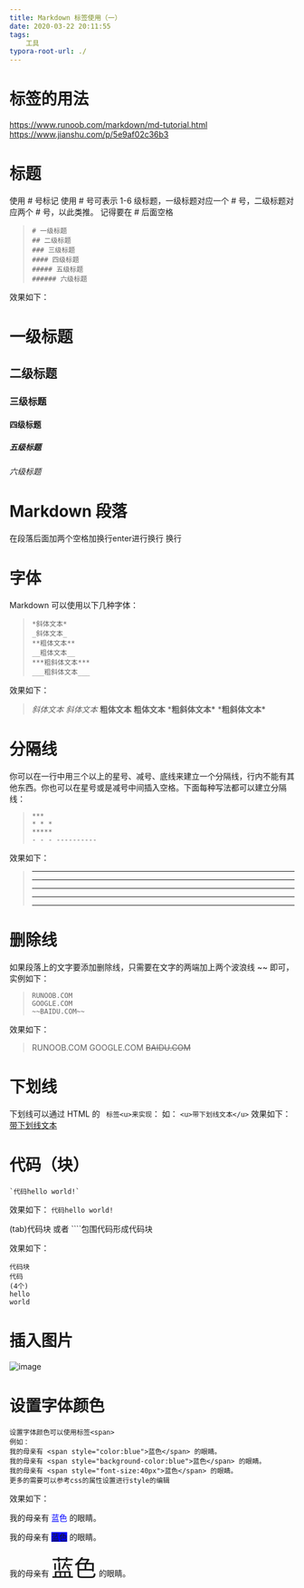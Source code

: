 ```yaml
---
title: Markdown 标签使用（一）
date: 2020-03-22 20:11:55
tags:
	工具
typora-root-url: ./
---
```


# 标签的用法

https://www.runoob.com/markdown/md-tutorial.html
https://www.jianshu.com/p/5e9af02c36b3

# 标题

使用 # 号标记
使用 # 号可表示 1-6 级标题，一级标题对应一个 # 号，二级标题对应两个 # 号，以此类推。
记得要在 # 后面空格

> ```
> # 一级标题
> ## 二级标题
> ### 三级标题
> #### 四级标题
> ##### 五级标题
> ###### 六级标题
> ```

效果如下：

# 一级标题

## 二级标题

### 三级标题

#### 四级标题

##### 五级标题

###### 六级标题

# Markdown 段落

在段落后面加两个空格加换行enter进行换行
换行

# 字体

Markdown 可以使用以下几种字体：

> ```
> *斜体文本*
> _斜体文本_
> **粗体文本**
> __粗体文本__
> ***粗斜体文本***
> ___粗斜体文本___
> ```

效果如下：

> *斜体文本*
> *斜体文本*
> **粗体文本**
> **粗体文本**
> ***粗斜体文本\***
> ***粗斜体文本\***

# 分隔线

你可以在一行中用三个以上的星号、减号、底线来建立一个分隔线，行内不能有其他东西。你也可以在星号或是减号中间插入空格。下面每种写法都可以建立分隔线：

> ```
> ***
> * * *
> *****
> - - - ----------
> ```

效果如下：

> ------
>
> ------
>
> ------
>
> ------
>
> ------

# 删除线

如果段落上的文字要添加删除线，只需要在文字的两端加上两个波浪线 ~~ 即可，实例如下：

> ```
> RUNOOB.COM
> GOOGLE.COM
> ~~BAIDU.COM~~
> ```

效果如下：

> RUNOOB.COM
> GOOGLE.COM
> ~~BAIDU.COM~~

# 下划线

下划线可以通过 HTML 的 `` 标签<u>来实现``：
如：
`<u>带下划线文本</u>`
效果如下：
<u>带下划线文本</u>

# 代码（块）

```
`代码hello world!`
```

效果如下：
`代码hello world!`

(tab)代码块 或者 ````包围代码形成代码块

效果如下：

```
代码块
代码
(4个)
hello
world
```

# 插入图片

![image](/blog.github.io/images/image.png)

# 设置字体颜色

````
设置字体颜色可以使用标签<span>
例如：
我的母亲有 <span style="color:blue">蓝色</span> 的眼睛。
我的母亲有 <span style="background-color:blue">蓝色</span> 的眼睛。
我的母亲有 <span style="font-size:40px">蓝色</span> 的眼睛。
更多的需要可以参考css的属性设置进行style的编辑
````

效果如下：

我的母亲有 <span style="color:blue">蓝色</span> 的眼睛。

我的母亲有 <span style="background-color:blue">蓝色</span> 的眼睛。

我的母亲有 <span style="font-size:40px">蓝色</span> 的眼睛。

